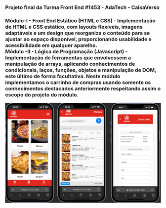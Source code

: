 <h3>Projeto final da Turma Front End #1453 - AdaTech - CaixaVerso<h3>

Módulo-I - Front End Estático (HTML e CSS) - Implementação de HTML e CSS estático, com layouts flexíveis, imagens adaptáveis e um design que reorganiza o conteúdo para se ajustar ao espaço disponível, proporcionando usabilidade e acessibilidade em qualquer aparelho. <br>
Módulo -II - Lógica de Programação (Javascript) - Implementação de ferramentas que envolvessem a manipulação de arrays, aplicando conhecimentos de condicionais, laços, funções, objetos e manipulação de DOM, este último de forma facultativa. Neste módulo implementamos o carrinho de compras usando somente os conhecimentos destacados anteriormente respeitando assim o escopo do projeto do módulo.  

<img src="/imagens/saborx-app.png" alt="Texto Alternativo">
